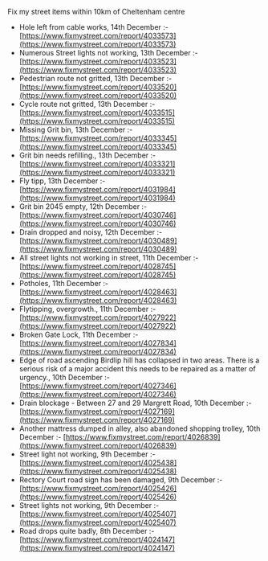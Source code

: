 Fix my street items within 10km of Cheltenham centre

<!-- fix_marker starts -->

- Hole left from cable works, 14th December :- [https://www.fixmystreet.com/report/4033573](https://www.fixmystreet.com/report/4033573)
- Numerous Street lights not working, 13th December :- [https://www.fixmystreet.com/report/4033523](https://www.fixmystreet.com/report/4033523)
- Pedestrian route not gritted, 13th December :- [https://www.fixmystreet.com/report/4033520](https://www.fixmystreet.com/report/4033520)
- Cycle route not gritted, 13th December :- [https://www.fixmystreet.com/report/4033515](https://www.fixmystreet.com/report/4033515)
- Missing Grit bin, 13th December :- [https://www.fixmystreet.com/report/4033345](https://www.fixmystreet.com/report/4033345)
- Grit bin needs refilling., 13th December :- [https://www.fixmystreet.com/report/4033321](https://www.fixmystreet.com/report/4033321)
- Fly tipp, 13th December :- [https://www.fixmystreet.com/report/4031984](https://www.fixmystreet.com/report/4031984)
- Grit bin 2045 empty, 12th December :- [https://www.fixmystreet.com/report/4030746](https://www.fixmystreet.com/report/4030746)
- Drain dropped and noisy, 12th December :- [https://www.fixmystreet.com/report/4030489](https://www.fixmystreet.com/report/4030489)
- All street lights not working in street, 11th December :- [https://www.fixmystreet.com/report/4028745](https://www.fixmystreet.com/report/4028745)
- Potholes, 11th December :- [https://www.fixmystreet.com/report/4028463](https://www.fixmystreet.com/report/4028463)
- Flytipping, overgrowth., 11th December :- [https://www.fixmystreet.com/report/4027922](https://www.fixmystreet.com/report/4027922)
- Broken Gate Lock, 11th December :- [https://www.fixmystreet.com/report/4027834](https://www.fixmystreet.com/report/4027834)
- Edge of road ascending Birdlip hill has collapsed in two areas. There is a serious risk of a major accident this needs to be repaired as a matter of urgency., 10th December :- [https://www.fixmystreet.com/report/4027346](https://www.fixmystreet.com/report/4027346)
- Drain blockage - Between 27 and 29 Margrett Road, 10th December :- [https://www.fixmystreet.com/report/4027169](https://www.fixmystreet.com/report/4027169)
- Another mattress dumped in alley, also abandoned shopping trolley, 10th December :- [https://www.fixmystreet.com/report/4026839](https://www.fixmystreet.com/report/4026839)
- Street light not working, 9th December :- [https://www.fixmystreet.com/report/4025438](https://www.fixmystreet.com/report/4025438)
- Rectory Court road sign has been damaged, 9th December :- [https://www.fixmystreet.com/report/4025426](https://www.fixmystreet.com/report/4025426)
- Street lights not working, 9th December :- [https://www.fixmystreet.com/report/4025407](https://www.fixmystreet.com/report/4025407)
- Road drops quite badly, 8th December :- [https://www.fixmystreet.com/report/4024147](https://www.fixmystreet.com/report/4024147)

<!-- fix_marker ends -->